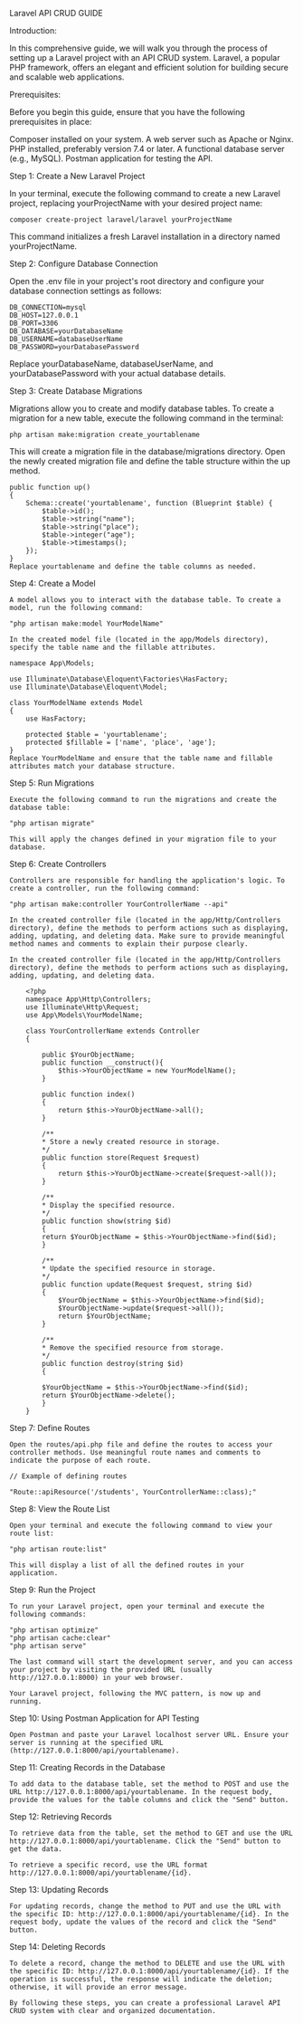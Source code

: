 Laravel API CRUD GUIDE

Introduction:

In this comprehensive guide, we will walk you through the process of setting up a Laravel project with an API CRUD system. Laravel, a popular PHP framework, offers an elegant and efficient solution for building secure and scalable web applications.

Prerequisites:

Before you begin this guide, ensure that you have the following prerequisites in place:

Composer installed on your system.
A web server such as Apache or Nginx.
PHP installed, preferably version 7.4 or later.
A functional database server (e.g., MySQL).
Postman application for testing the API.

Step 1: Create a New Laravel Project

In your terminal, execute the following command to create a new Laravel project, replacing yourProjectName with your desired project name:

    composer create-project laravel/laravel yourProjectName

This command initializes a fresh Laravel installation in a directory named yourProjectName.

Step 2: Configure Database Connection

Open the .env file in your project's root directory and configure your database connection settings as follows:

    DB_CONNECTION=mysql
    DB_HOST=127.0.0.1
    DB_PORT=3306
    DB_DATABASE=yourDatabaseName
    DB_USERNAME=databaseUserName
    DB_PASSWORD=yourDatabasePassword

Replace yourDatabaseName, databaseUserName, and yourDatabasePassword with your actual database details.

Step 3: Create Database Migrations

Migrations allow you to create and modify database tables. To create a migration for a new table, execute the following command in the terminal:

    php artisan make:migration create_yourtablename

This will create a migration file in the database/migrations directory. Open the newly created migration file and define the table structure within the up method.

    public function up()
    {
        Schema::create('yourtablename', function (Blueprint $table) {
            $table->id();
            $table->string("name");
            $table->string("place");
            $table->integer("age");
            $table->timestamps();
        });
    }
    Replace yourtablename and define the table columns as needed.

Step 4: Create a Model

    A model allows you to interact with the database table. To create a model, run the following command:

    "php artisan make:model YourModelName"

    In the created model file (located in the app/Models directory), specify the table name and the fillable attributes.

    namespace App\Models;

    use Illuminate\Database\Eloquent\Factories\HasFactory;
    use Illuminate\Database\Eloquent\Model;

    class YourModelName extends Model
    {
        use HasFactory;

        protected $table = 'yourtablename';
        protected $fillable = ['name', 'place', 'age'];
    }
    Replace YourModelName and ensure that the table name and fillable attributes match your database structure.

Step 5: Run Migrations

    Execute the following command to run the migrations and create the database table:

    "php artisan migrate"

    This will apply the changes defined in your migration file to your database.

Step 6: Create Controllers

    Controllers are responsible for handling the application's logic. To create a controller, run the following command:

    "php artisan make:controller YourControllerName --api"

    In the created controller file (located in the app/Http/Controllers directory), define the methods to perform actions such as displaying, adding, updating, and deleting data. Make sure to provide meaningful method names and comments to explain their purpose clearly.

    In the created controller file (located in the app/Http/Controllers directory), define the methods to perform actions such as displaying, adding, updating, and deleting data.
 
        <?php
        namespace App\Http\Controllers;
        use Illuminate\Http\Request;
        use App\Models\YourModelName;

        class YourControllerName extends Controller
        {
        
            public $YourObjectName;
            public function __construct(){
                $this->YourObjectName = new YourModelName();
            }

            public function index()
            {
                return $this->YourObjectName->all();
            }

            /**
            * Store a newly created resource in storage.
            */
            public function store(Request $request)
            {
                return $this->YourObjectName->create($request->all());
            }

            /**
            * Display the specified resource.
            */
            public function show(string $id)
            {
            return $YourObjectName = $this->YourObjectName->find($id);
            }

            /**
            * Update the specified resource in storage.
            */
            public function update(Request $request, string $id)
            {
                $YourObjectName = $this->YourObjectName->find($id);
                $YourObjectName->update($request->all());
                return $YourObjectName;
            }

            /**
            * Remove the specified resource from storage.
            */
            public function destroy(string $id)
            {
                
            $YourObjectName = $this->YourObjectName->find($id);
            return $YourObjectName->delete(); 
            }
        }


Step 7: Define Routes

    Open the routes/api.php file and define the routes to access your controller methods. Use meaningful route names and comments to indicate the purpose of each route.

    // Example of defining routes

    "Route::apiResource('/students', YourControllerName::class);"

Step 8: View the Route List

    Open your terminal and execute the following command to view your route list:

    "php artisan route:list"

    This will display a list of all the defined routes in your application.

Step 9: Run the Project

    To run your Laravel project, open your terminal and execute the following commands:

    "php artisan optimize"
    "php artisan cache:clear"
    "php artisan serve"

    The last command will start the development server, and you can access your project by visiting the provided URL (usually http://127.0.0.1:8000) in your web browser.

    Your Laravel project, following the MVC pattern, is now up and running.

Step 10: Using Postman Application for API Testing

    Open Postman and paste your Laravel localhost server URL. Ensure your server is running at the specified URL (http://127.0.0.1:8000/api/yourtablename).

Step 11: Creating Records in the Database

    To add data to the database table, set the method to POST and use the URL http://127.0.0.1:8000/api/yourtablename. In the request body, provide the values for the table columns and click the "Send" button.

Step 12: Retrieving Records

    To retrieve data from the table, set the method to GET and use the URL http://127.0.0.1:8000/api/yourtablename. Click the "Send" button to get the data.

    To retrieve a specific record, use the URL format http://127.0.0.1:8000/api/yourtablename/{id}.

Step 13: Updating Records

    For updating records, change the method to PUT and use the URL with the specific ID: http://127.0.0.1:8000/api/yourtablename/{id}. In the request body, update the values of the record and click the "Send" button.

Step 14: Deleting Records

    To delete a record, change the method to DELETE and use the URL with the specific ID: http://127.0.0.1:8000/api/yourtablename/{id}. If the operation is successful, the response will indicate the deletion; otherwise, it will provide an error message.

    By following these steps, you can create a professional Laravel API CRUD system with clear and organized documentation.
